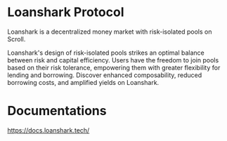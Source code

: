 
Loanshark Protocol
=================

Loanshark is a decentralized money market with risk-isolated pools on Scroll.

Loanshark's design of risk-isolated pools strikes an optimal balance between risk and capital efficiency. Users have the freedom to join pools based on their risk tolerance, empowering them with greater flexibility for lending and borrowing. Discover enhanced composability, reduced borrowing costs, and amplified yields on Loanshark.

Documentations
=================

https://docs.loanshark.tech/
